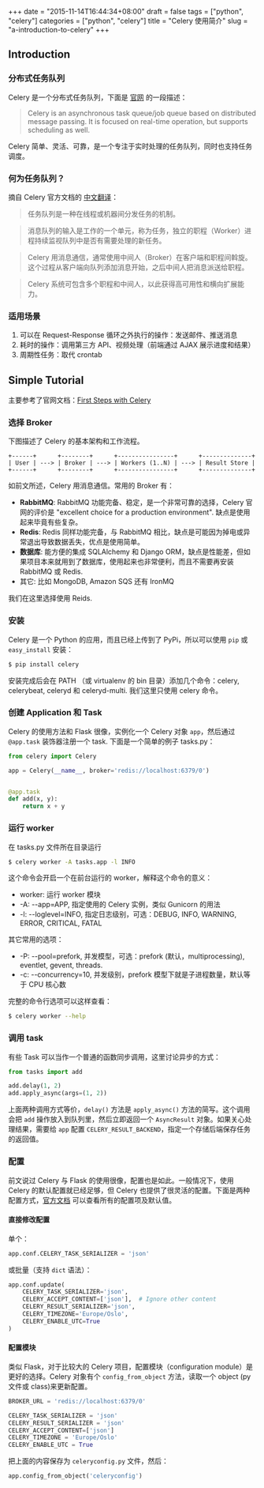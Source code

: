 +++
date = "2015-11-14T16:44:34+08:00"
draft = false
tags = ["python", "celery"]
categories = ["python", "celery"]
title = "Celery 使用简介"
slug = "a-introduction-to-celery"
+++

## Introduction

### 分布式任务队列

Celery 是一个分布式任务队列，下面是 [官网](http://www.celeryproject.org/) 的一段描述：

> Celery is an asynchronous task queue/job queue based on distributed message passing.	It is focused on real-time operation, but supports scheduling as well.

Celery 简单、灵活、可靠，是一个专注于实时处理的任务队列，同时也支持任务调度。

### 何为任务队列？

摘自 Celery 官方文档的 [中文翻译](http://docs.jinkan.org/docs/celery/getting-started/introduction.html)：

> 任务队列是一种在线程或机器间分发任务的机制。

> 消息队列的输入是工作的一个单元，称为任务，独立的职程（Worker）进程持续监视队列中是否有需要处理的新任务。

> Celery 用消息通信，通常使用中间人（Broker）在客户端和职程间斡旋。这个过程从客户端向队列添加消息开始，之后中间人把消息派送给职程。

> Celery 系统可包含多个职程和中间人，以此获得高可用性和横向扩展能力。

<!--more-->

### 适用场景

1. 可以在 Request-Response 循环之外执行的操作：发送邮件、推送消息
2. 耗时的操作：调用第三方 API、视频处理（前端通过 AJAX 展示进度和结果）
3. 周期性任务：取代 crontab

## Simple Tutorial

主要参考了官网文档：[First Steps with Celery](http://docs.celeryproject.org/en/latest/getting-started/first-steps-with-celery.html)

### 选择 Broker

下图描述了 Celery 的基本架构和工作流程。

```
+------+      +--------+      +----------------+      +--------------+
| User | ---> | Broker | ---> | Workers (1..N) | ---> | Result Store |
+------+      +--------+      +----------------+      +--------------+
```

如前文所述，Celery 用消息通信。常用的 Broker 有：

- **RabbitMQ**: RabbitMQ 功能完备、稳定，是一个非常可靠的选择，Celery 官网的评价是 "excellent choice for a production environment". 缺点是使用起来毕竟有些复杂。
- **Redis**: Redis 同样功能完备，与 RabbitMQ 相比，缺点是可能因为掉电或异常退出导致数据丢失，优点是使用简单。
- **数据库**: 能方便的集成 SQLAlchemy 和 Django ORM，缺点是性能差，但如果项目本来就用到了数据库，使用起来也非常便利，而且不需要再安装 RabbitMQ 或 Redis.
- 其它: 比如 MongoDB, Amazon SQS 还有 IronMQ

我们在这里选择使用 Reids.

### 安装

Celery 是一个 Python 的应用，而且已经上传到了 PyPi，所以可以使用 `pip` 或 `easy_install` 安装：

```bash
$ pip install celery
```

安装完成后会在 PATH （或 virtualenv 的 bin 目录）添加几个命令：celery, celerybeat, celeryd 和 celeryd-multi. 我们这里只使用 celery 命令。

### 创建 Application 和 Task

Celery 的使用方法和 Flask 很像，实例化一个 Celery 对象 `app`，然后通过 `@app.task` 装饰器注册一个 task. 下面是一个简单的例子 tasks.py：

```python
from celery import Celery

app = Celery(__name__, broker='redis://localhost:6379/0')


@app.task
def add(x, y):
    return x + y
```

### 运行 worker

在 tasks.py 文件所在目录运行

```bash
$ celery worker -A tasks.app -l INFO
```

这个命令会开启一个在前台运行的 worker，解释这个命令的意义：

- worker: 运行 worker 模块
- -A: --app=APP, 指定使用的 Celery 实例，类似 Gunicorn 的用法
- -l: --loglevel=INFO, 指定日志级别，可选：DEBUG, INFO, WARNING, ERROR, CRITICAL, FATAL

其它常用的选项：

- -P: --pool=prefork, 并发模型，可选：prefork (默认，multiprocessing), eventlet, gevent, threads.
- -c: --concurrency=10, 并发级别，prefork 模型下就是子进程数量，默认等于 CPU 核心数

完整的命令行选项可以这样查看：

```bash
$ celery worker --help
```

### 调用 task

有些 Task 可以当作一个普通的函数同步调用，这里讨论异步的方式：

```python
from tasks import add

add.delay(1, 2)
add.apply_async(args=(1, 2))
```

上面两种调用方式等价，`delay()` 方法是 `apply_async()` 方法的简写。这个调用会把 `add` 操作放入到队列里，然后立即返回一个 `AsyncResult` 对象。如果关心处理结果，需要给 `app` 配置 `CELERY_RESULT_BACKEND`，指定一个存储后端保存任务的返回值。

### 配置

前文说过 Celery 与 Flask 的使用很像，配置也是如此。一般情况下，使用 Celery 的默认配置就已经足够，但 Celery 也提供了很灵活的配置。下面是两种配置方式，[官方文档](http://docs.celeryproject.org/en/latest/configuration.html) 可以查看所有的配置项及默认值。

#### 直接修改配置

单个：

```python
app.conf.CELERY_TASK_SERIALIZER = 'json'
```

或批量（支持 `dict` 语法）：

```python
app.conf.update(
    CELERY_TASK_SERIALIZER='json',
    CELERY_ACCEPT_CONTENT=['json'],  # Ignore other content
    CELERY_RESULT_SERIALIZER='json',
    CELERY_TIMEZONE='Europe/Oslo',
    CELERY_ENABLE_UTC=True
)
```

#### 配置模块

类似 Flask，对于比较大的 Celery 项目，配置模块（configuration module）是更好的选择。Celery 对象有个 `config_from_object` 方法，读取一个 object (py 文件或 class)来更新配置。

```python
BROKER_URL = 'redis://localhost:6379/0'

CELERY_TASK_SERIALIZER = 'json'
CELERY_RESULT_SERIALIZER = 'json'
CELERY_ACCEPT_CONTENT=['json']
CELERY_TIMEZONE = 'Europe/Oslo'
CELERY_ENABLE_UTC = True
```

把上面的内容保存为 `celeryconfig.py` 文件，然后：

```python
app.config_from_object('celeryconfig')
```
